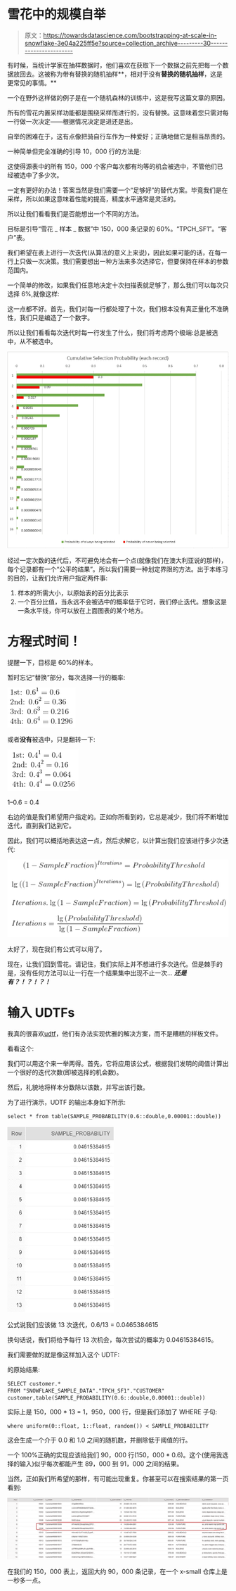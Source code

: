 # 雪花中的规模自举

> 原文：<https://towardsdatascience.com/bootstrapping-at-scale-in-snowflake-3e04a225ff5e?source=collection_archive---------30----------------------->

有时候，当统计学家在抽样数据时，他们喜欢在获取下一个数据之前先把每一个数据放回去。这被称为带有替换的随机抽样**，相对于没有**替换的随机抽样**，这是更常见的事情。**

一个在野外这样做的例子是在一个随机森林的训练中，这是我写这篇文章的原因。

所有的雪花内置采样功能都是围绕采样而进行的，没有替换。这意味着您只需对每一行做一次决定——根据情况决定是进还是出。

自举的困难在于，这有点像把骑自行车作为一种爱好；正确地做它是相当昂贵的。

一种简单但完全准确的引导 10，000 行的方法是:

这使得源表中的所有 150，000 个客户每次都有均等的机会被选中，不管他们已经被选中了多少次。

一定有更好的办法！答案当然是我们需要一个“足够好”的替代方案。毕竟我们是在采样，所以如果这意味着性能的提高，精度水平通常是灵活的。

所以让我们看看我们是否能想出一个不同的方法。

目标是引导“雪花 _ 样本 _ 数据”中 150，000 条记录的 60%。“TPCH_SF1”。“客户”表。

我们希望在表上进行一次迭代(从算法的意义上来说)，因此如果可能的话，在每一行上只做一次决策。我们需要想出一种方法来多次选择它，但要保持在样本的参数范围内。

一个简单的修改，如果我们任意地决定十次扫描表就足够了，那么我们可以每次只选择 6%,就像这样:

这一点都不好。首先，我们对每一行都处理了十次，我们根本没有真正量化不准确性，我们只是编造了一个数字。

所以让我们看看每次迭代时每一行发生了什么，我们将考虑两个极端:总是被选中，从不被选中。

![](img/ced645712590707a0ba7862d4808122b.png)

经过一定次数的迭代后，不可避免地会有一个点(就像我们在澳大利亚说的那样)，每个记录都有一个“公平的结果”。所以我们需要一种划定界限的方法。出于本练习的目的，让我们允许用户指定两件事:

1.  样本的所需大小，以原始表的百分比表示
2.  一个百分比值，当永远不会被选中的概率低于它时，我们停止迭代。想象这是一条水平线，你可以放在上面图表的某个地方。

# 方程式时间！

提醒一下，目标是 60%的样本。

暂时忘记“替换”部分，每次选择一行的概率:

![](img/a53cb613a73b367811b3351da24f203a.png)

或者**没有**被选中，只是翻转一下:

![](img/396ae7cb20846960c98c04d8a9d101a3.png)

1–0.6 = 0.4

右边的值是我们希望用户指定的。正如你所看到的，它总是减少，我们将不断增加迭代，直到我们达到它。

因此，我们可以概括地表达这一点，然后求解它，以计算出我们应该进行多少次迭代:

![](img/c12b8b14ffec4194df97bb45a14e003c.png)

太好了，现在我们有公式可以用了。

现在，让我们回到雪花。请记住，我们实际上并不想进行多次迭代。但是棘手的是，没有任何方法可以让一行在一个结果集中出现不止一次… ***还是有？！？！？！***

# 输入 UDTFs

我真的很喜欢[udtf](https://docs.snowflake.net/manuals/sql-reference/udf-js-table-functions.html)，他们有办法实现优雅的解决方案，而不是糟糕的样板文件。

看看这个:

我们可以用这个来一举两得。首先，它将应用该公式，根据我们发明的阈值计算出一个很好的迭代次数(即被选择的机会数)。

然后，礼貌地将样本分数除以该数，并写出该行数。

为了进行演示，UDTF 的输出本身如下所示:

```
select * from table(SAMPLE_PROBABILITY(0.6::double,0.00001::double))
```

![](img/96612193f14d524f2c8d2aa9824c25ac.png)

公式说我们应该做 13 次迭代，0.6/13 = 0.0465384615

换句话说，我们将给予每行 13 次机会，每次尝试的概率为 0.04615384615。

我们需要做的就是像这样加入这个 UDTF:

的原始结果:

```
SELECT customer.*
FROM "SNOWFLAKE_SAMPLE_DATA"."TPCH_SF1"."CUSTOMER" customer,table(SAMPLE_PROBABILITY(0.6::double,0.00001::double))
```

实际上是 150，000 * 13 = 1，950，000 行，但是我们添加了 WHERE 子句:

```
where uniform(0::float, 1::float, random()) < SAMPLE_PROBABILITY
```

这会生成一个介于 0.0 和 1.0 之间的随机数，并删除低于阈值的行。

一个 100%正确的实现应该给我们 90，000 行(150，000 * 0.6)。这个(使用我选择的输入)似乎每次都能产生 89，000 到 91，000 之间的结果。

当然，正如我们所希望的那样，有可能出现重复。你甚至可以在搜索结果的第一页看到:

![](img/fdb0991039b11f622a74d2174ca047b6.png)

在我们的 150，000 表上，返回大约 90，000 条记录，在一个 x-small 仓库上是一秒多一点。